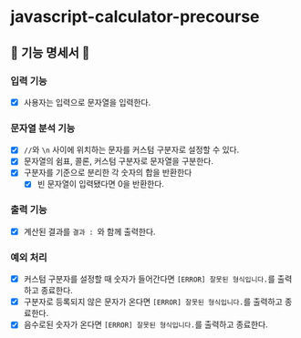 # javascript-calculator-precourse

## 🎯 기능 명세서 🎯

### 입력 기능

- [x] 사용자는 입력으로 문자열을 입력한다.

### 문자열 분석 기능

- [x] `//`와 `\n` 사이에 위치하는 문자를 커스텀 구분자로 설정할 수 있다.
- [x] 문자열의 쉼표, 콜론, 커스텀 구분자로 문자열을 구분한다.
- [x] 구분자를 기준으로 분리한 각 숫자의 합을 반환한다
  - [x] 빈 문자열이 입력됐다면 0을 반환한다.

### 출력 기능

- [x] 계산된 결과를 `결과 : `와 함께 출력한다.

### 예외 처리

- [x] 커스텀 구분자를 설정할 때 숫자가 들어간다면 `[ERROR] 잘못된 형식입니다.`를 출력하고 종료한다.
- [x] 구분자로 등록되지 않은 문자가 온다면 `[ERROR] 잘못된 형식입니다.`를 출력하고 종료한다.
- [x] 음수로된 숫자가 온다면 `[ERROR] 잘못된 형식입니다.`를 출력하고 종료한다.
